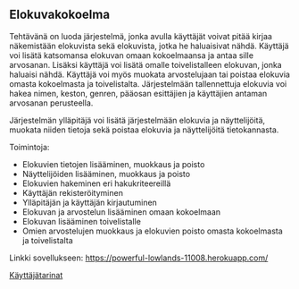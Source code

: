 ## Elokuvakokoelma

Tehtävänä on luoda järjestelmä, jonka avulla käyttäjät voivat pitää kirjaa näkemistään elokuvista sekä elokuvista, jotka he haluaisivat nähdä. Käyttäjä voi lisätä katsomansa elokuvan omaan kokoelmaansa ja antaa sille arvosanan. Lisäksi käyttäjä voi lisätä omalle toivelistalleen elokuvan, jonka haluaisi nähdä. Käyttäjä voi myös muokata arvostelujaan tai poistaa elokuvia omasta kokoelmasta ja toivelistalta. Järjestelmään tallennettuja elokuvia voi hakea nimen, keston, genren, pääosan esittäjien ja käyttäjien antaman arvosanan perusteella.

Järjestelmän ylläpitäjä voi lisätä järjestelmään elokuvia ja näyttelijöitä, muokata niiden tietoja sekä poistaa elokuvia ja näyttelijöitä tietokannasta.

Toimintoja:
- Elokuvien tietojen lisääminen, muokkaus ja poisto
- Näyttelijöiden lisääminen, muokkaus ja poisto
- Elokuvien hakeminen eri hakukriteereillä
- Käyttäjän rekisteröityminen
- Ylläpitäjän ja käyttäjän kirjautuminen
- Elokuvan ja arvostelun lisääminen omaan kokoelmaan
- Elokuvan lisääminen toivelistalle
- Omien arvostelujen muokkaus ja elokuvien poisto omasta kokoelmasta ja toivelistalta

Linkki sovellukseen: https://powerful-lowlands-11008.herokuapp.com/

[Käyttäjätarinat](documentation/user_stories.md)

